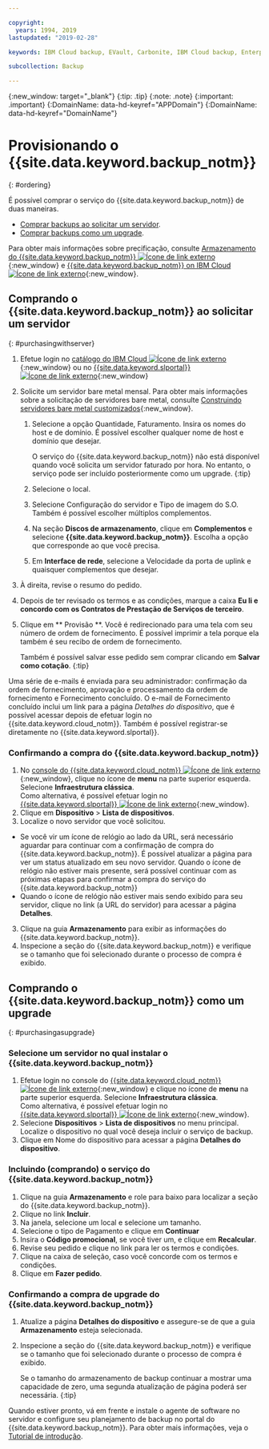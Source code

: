 ```yaml
---

copyright:
  years: 1994, 2019
lastupdated: "2019-02-28"

keywords: IBM Cloud backup, EVault, Carbonite, IBM Cloud backup, Enterprise backup

subcollection: Backup

---
```

{:new_window: target="_blank"}
{:tip: .tip}
{:note: .note}
{:important: .important}
{:DomainName: data-hd-keyref="APPDomain"}
{:DomainName: data-hd-keyref="DomainName"}

# Provisionando o {{site.data.keyword.backup_notm}}
{: #ordering}

É possível comprar o serviço do {{site.data.keyword.backup_notm}} de duas maneiras.

- [Comprar backups ao solicitar um servidor](#purchasingwithserver).
- [Comprar backups como um upgrade](#purchasingasupgrade).

Para obter mais informações sobre precificação, consulte [Armazenamento do {{site.data.keyword.backup_notm}} ![Ícone de link externo](../../icons/launch-glyph.svg "Ícone de link externo")](https://www.ibm.com/cloud/backup-and-restore){:new_window} e [{{site.data.keyword.backup_notm}} on IBM Cloud ![Ícone de link externo](../../icons/launch-glyph.svg "Ícone de link externo")](https://www.ibm.com/cloud/backup/pricing){:new_window}.

## Comprando o {{site.data.keyword.backup_notm}} ao solicitar um servidor
{: #purchasingwithserver}

1. Efetue login no [catálogo do IBM Cloud ![Ícone de link externo](../../icons/launch-glyph.svg "Ícone de link externo")](https://{DomainName}/catalog){:new_window} ou no [{{site.data.keyword.slportal}} ![Ícone de link externo](../../icons/launch-glyph.svg "Ícone de link externo")](https://control.softlayer.com/){:new_window}
2. Solicite um servidor bare metal mensal. Para obter mais informações sobre a solicitação de servidores bare metal, consulte [Construindo servidores bare metal customizados](/docs/bare-metal?topic=bare-metal-ordering-baremetal-server#ordering-baremetal-server){:new_window}.
   1. Selecione a opção Quantidade, Faturamento. Insira os nomes do host e de domínio. É possível escolher qualquer nome de host e domínio que desejar.

      O serviço do {{site.data.keyword.backup_notm}} não está disponível quando você solicita um servidor faturado por hora. No entanto, o serviço pode ser incluído posteriormente como um upgrade.
      {:tip}
   2. Selecione o local.
   3. Selecione Configuração do servidor e Tipo de imagem do S.O. Também é possível escolher múltiplos complementos.
   4. Na seção **Discos de armazenamento**, clique em **Complementos** e selecione **{{site.data.keyword.backup_notm}}**. Escolha a opção que corresponde ao que você precisa.
   5. Em **Interface de rede**, selecione a Velocidade da porta de uplink e quaisquer complementos que desejar.
3. À direita, revise o resumo do pedido.
4. Depois de ter revisado os termos e as condições, marque a caixa **Eu li e concordo com os Contratos de Prestação de Serviços de terceiro**.
5. Clique em  ** Provisão **. Você é redirecionado para uma tela com seu número de ordem de fornecimento. É possível imprimir a tela porque ela também é seu recibo de ordem de fornecimento.

   Também é possível salvar esse pedido sem comprar clicando em **Salvar como cotação**.
   {:tip}

Uma série de e-mails é enviada para seu administrador: confirmação da ordem de fornecimento, aprovação e processamento da ordem de fornecimento e Fornecimento concluído. O e-mail de Fornecimento concluído inclui um link para a página *Detalhes do dispositivo*, que é possível acessar depois de efetuar login no {{site.data.keyword.cloud_notm}}. Também é possível registrar-se diretamente no {{site.data.keyword.slportal}}.

### Confirmando a compra do {{site.data.keyword.backup_notm}}
1. No [console do {{site.data.keyword.cloud_notm}} ![Ícone de link externo](../../icons/launch-glyph.svg "Ícone de link externo")](https://{DomainName}){:new_window}, clique no ícone de **menu** na parte superior esquerda. Selecione **Infraestrutura clássica**.</br>
   Como alternativa, é possível efetuar login no [{{site.data.keyword.slportal}} ![Ícone de link externo](../../icons/launch-glyph.svg "Ícone de link externo")](https://control.softlayer.com/){:new_window}.
2. Clique em **Dispositivo** > **Lista de dispositivos**.
2. Localize o novo servidor que você solicitou.
  - Se você vir um ícone de relógio ao lado da URL, será necessário aguardar para continuar com a confirmação de compra do {{site.data.keyword.backup_notm}}. É possível atualizar a página para ver um status atualizado em seu novo servidor. Quando o ícone de relógio não estiver mais presente, será possível continuar com as próximas etapas para confirmar a compra do serviço do {{site.data.keyword.backup_notm}}
  - Quando o ícone de relógio não estiver mais sendo exibido para seu servidor, clique no link (a URL do servidor) para acessar a página **Detalhes**.
3. Clique na guia **Armazenamento** para exibir as informações do {{site.data.keyword.backup_notm}}.
4. Inspecione a seção do {{site.data.keyword.backup_notm}} e verifique se o tamanho que foi selecionado durante o processo de compra é exibido.

## Comprando o {{site.data.keyword.backup_notm}} como um upgrade
{: #purchasingasupgrade}

### Selecione um servidor no qual instalar o {{site.data.keyword.backup_notm}}

1. Efetue login no console do [{{site.data.keyword.cloud_notm}} ![Ícone de link externo](../../icons/launch-glyph.svg "Ícone de link externo")](https://{DomainName}){:new_window} e clique no ícone de **menu** na parte superior esquerda. Selecione **Infraestrutura clássica**.</br>
   Como alternativa, é possível efetuar login no [{{site.data.keyword.slportal}} ![Ícone de link externo](../../icons/launch-glyph.svg "Ícone de link externo")](https://control.softlayer.com/){:new_window}.
2. Selecione **Dispositivos** > **Lista de dispositivos** no menu principal. Localize o dispositivo no qual você deseja incluir o serviço de backup.
3. Clique em Nome do dispositivo para acessar a página **Detalhes do dispositivo**.

### Incluindo (comprando) o serviço do {{site.data.keyword.backup_notm}}
1. Clique na guia **Armazenamento** e role para baixo para localizar a seção do {{site.data.keyword.backup_notm}}.
2. Clique no link **Incluir**.
3. Na janela, selecione um local e selecione um tamanho.
4. Selecione o tipo de Pagamento e clique em **Continuar**
5. Insira o **Código promocional**, se você tiver um, e clique em **Recalcular**.
6. Revise seu pedido e clique no link para ler os termos e condições.
7. Clique na caixa de seleção, caso você concorde com os termos e condições.
7. Clique em **Fazer pedido**.

### Confirmando a compra de upgrade do {{site.data.keyword.backup_notm}}
1. Atualize a página **Detalhes do dispositivo** e assegure-se de que a guia **Armazenamento** esteja selecionada.
2. Inspecione a seção do {{site.data.keyword.backup_notm}} e verifique se o tamanho que foi selecionado durante o processo de compra é exibido.

   Se o tamanho do armazenamento de backup continuar a mostrar uma capacidade de zero, uma segunda atualização de página poderá ser necessária.
   {:tip}

Quando estiver pronto, vá em frente e instale o agente de software no servidor e configure seu planejamento de backup no portal do {{site.data.keyword.backup_notm}}. Para obter mais informações, veja o [Tutorial de introdução](/docs/infrastructure/Backup?topic=Backup-getting-started#getting-started).
